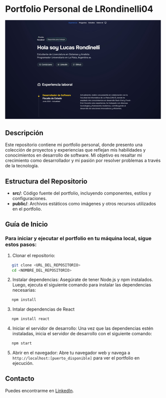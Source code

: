 # Portfolio Personal de LRondinelli04

<div align="center">
<a href="https://portfolio-dev-nine-pi.vercel.app/">
<img src="./public/portfolio.jpg">
</a>
<p></p>
</div>

## Descripción

Este repositorio contiene mi portfolio personal, donde presento una colección de proyectos y experiencias que reflejan mis habilidades y conocimientos en desarrollo de software. Mi objetivo es resaltar mi crecimiento como desarrollador y mi pasión por resolver problemas a través de la tecnología.

## Estructura del Repositorio

- **src/**: Código fuente del portfolio, incluyendo componentes, estilos y configuraciones.
- **public/**: Archivos estáticos como imágenes y otros recursos utilizados en el portfolio.

## Guía de Inicio
### Para iniciar y ejecutar el portfolio en tu máquina local, sigue estos pasos:

1. Clonar el repositorio:
```sh
   git clone <URL_DEL_REPOSITORIO>
   cd <NOMBRE_DEL_REPOSITORIO>
   ```

2. Instalar dependencias: Asegúrate de tener Node.js y npm instalados. Luego, ejecuta el siguiente comando para instalar las dependencias necesarias:
```sh
   npm install
   ```

3. Intalar dependencias de React
```sh
   npm install react
   ```

4. Iniciar el servidor de desarrollo: Una vez que las dependencias estén instaladas, inicia el servidor de desarrollo con el siguiente comando:
```sh
   npm start
   ```

5. Abrir en el navegador: Abre tu navegador web y navega a `http://localhost:[puerto_disponible]` para ver el portfolio en ejecución.

## Contacto

Puedes encontrarme en <a href="https://www.linkedin.com/in/lucas-rondinelli-9b83a9267">LinkedIn</a>.

